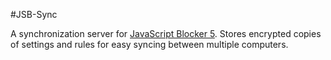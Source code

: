 #JSB-Sync

A synchronization server for [JavaScript Blocker 5](https://github.com/infernoboy/JavaScript-Blocker-5). Stores encrypted copies of settings and rules for easy syncing between multiple computers.
